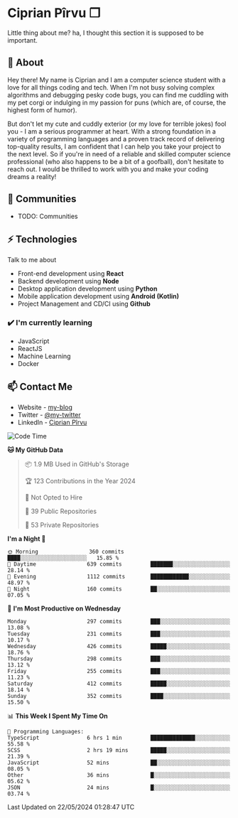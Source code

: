 # Ciprian Pîrvu ❐

Little thing about me? ha, I thought this section it is supposed to be important.

## 🧐 About

Hey there! My name is Ciprian and I am a computer science student with a love for all things coding and tech. When I'm not busy solving complex algorithms and debugging pesky code bugs, you can find me cuddling with my pet corgi or indulging in my passion for puns (which are, of course, the highest form of humor).

But don't let my cute and cuddly exterior (or my love for terrible jokes) fool you - I am a serious programmer at heart. With a strong foundation in a variety of programming languages and a proven track record of delivering top-quality results, I am confident that I can help you take your project to the next level. So if you're in need of a reliable and skilled computer science professional (who also happens to be a bit of a goofball), don't hesitate to reach out. I would be thrilled to work with you and make your coding dreams a reality!

## 👯 Communities

-   TODO: Communities

## ⚡ Technologies

Talk to me about

-   Front-end development using **React**
-   Backend development using **Node**
-   Desktop application development using **Python**
-   Mobile application development using **Android (Kotlin)**
-   Project Management and CD/CI using **Github**

### ✔️ I'm currently learning

-   JavaScript
-   ReactJS
-   Machine Learning
-   Docker

## 📫 Contact Me

-   Website - [my-blog]()
-   Twitter - [@my-twitter]()
-   LinkedIn - [Ciprian Pîrvu](https://www.linkedin.com/in/p%C3%AErvu-ciprian-cristian-4415991b1/)

<!--START_SECTION:waka-->
![Code Time](http://img.shields.io/badge/Code%20Time-2%2C061%20hrs%2046%20mins-blue)

**🐱 My GitHub Data** 

> 📦 1.9 MB Used in GitHub's Storage 
 > 
> 🏆 123 Contributions in the Year 2024
 > 
> 🚫 Not Opted to Hire
 > 
> 📜 39 Public Repositories 
 > 
> 🔑 53 Private Repositories 
 > 
**I'm a Night 🦉** 

```text
🌞 Morning                360 commits         ████░░░░░░░░░░░░░░░░░░░░░   15.85 % 
🌆 Daytime                639 commits         ███████░░░░░░░░░░░░░░░░░░   28.14 % 
🌃 Evening                1112 commits        ████████████░░░░░░░░░░░░░   48.97 % 
🌙 Night                  160 commits         ██░░░░░░░░░░░░░░░░░░░░░░░   07.05 % 
```
📅 **I'm Most Productive on Wednesday** 

```text
Monday                   297 commits         ███░░░░░░░░░░░░░░░░░░░░░░   13.08 % 
Tuesday                  231 commits         ███░░░░░░░░░░░░░░░░░░░░░░   10.17 % 
Wednesday                426 commits         █████░░░░░░░░░░░░░░░░░░░░   18.76 % 
Thursday                 298 commits         ███░░░░░░░░░░░░░░░░░░░░░░   13.12 % 
Friday                   255 commits         ███░░░░░░░░░░░░░░░░░░░░░░   11.23 % 
Saturday                 412 commits         █████░░░░░░░░░░░░░░░░░░░░   18.14 % 
Sunday                   352 commits         ████░░░░░░░░░░░░░░░░░░░░░   15.50 % 
```


📊 **This Week I Spent My Time On** 

```text
💬 Programming Languages: 
TypeScript               6 hrs 1 min         ██████████████░░░░░░░░░░░   55.58 % 
SCSS                     2 hrs 19 mins       █████░░░░░░░░░░░░░░░░░░░░   21.39 % 
JavaScript               52 mins             ██░░░░░░░░░░░░░░░░░░░░░░░   08.05 % 
Other                    36 mins             █░░░░░░░░░░░░░░░░░░░░░░░░   05.62 % 
JSON                     24 mins             █░░░░░░░░░░░░░░░░░░░░░░░░   03.74 % 
```


 Last Updated on 22/05/2024 01:28:47 UTC
<!--END_SECTION:waka-->
